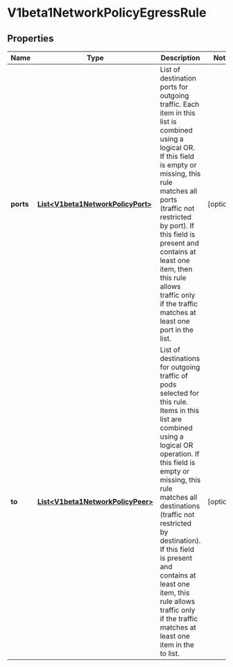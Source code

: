 
# V1beta1NetworkPolicyEgressRule

## Properties
Name | Type | Description | Notes
------------ | ------------- | ------------- | -------------
**ports** | [**List&lt;V1beta1NetworkPolicyPort&gt;**](V1beta1NetworkPolicyPort.md) | List of destination ports for outgoing traffic. Each item in this list is combined using a logical OR. If this field is empty or missing, this rule matches all ports (traffic not restricted by port). If this field is present and contains at least one item, then this rule allows traffic only if the traffic matches at least one port in the list. |  [optional]
**to** | [**List&lt;V1beta1NetworkPolicyPeer&gt;**](V1beta1NetworkPolicyPeer.md) | List of destinations for outgoing traffic of pods selected for this rule. Items in this list are combined using a logical OR operation. If this field is empty or missing, this rule matches all destinations (traffic not restricted by destination). If this field is present and contains at least one item, this rule allows traffic only if the traffic matches at least one item in the to list. |  [optional]



